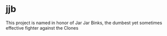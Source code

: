 # jjb
This project is named in honor of Jar Jar Binks, the dumbest yet sometimes effective fighter against the Clones

